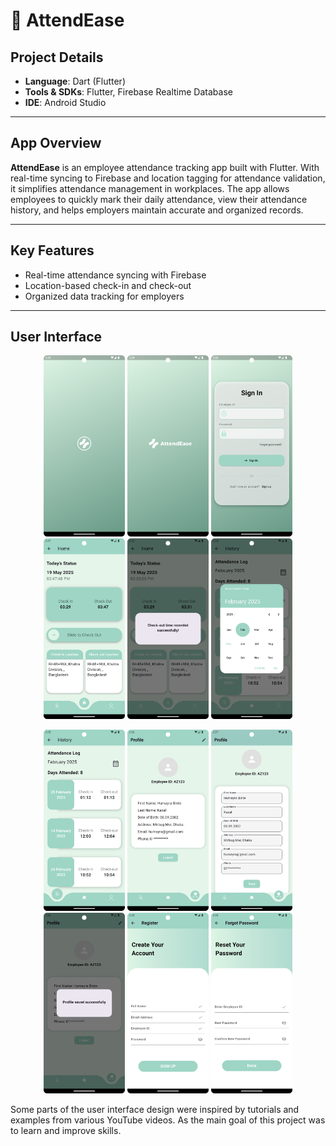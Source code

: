 # 📱 AttendEase

## Project Details  
- **Language**: Dart (Flutter)  
- **Tools & SDKs**: Flutter, Firebase Realtime Database  
- **IDE**: Android Studio

---

## App Overview

**AttendEase** is an employee attendance tracking app built with Flutter. With real-time syncing to Firebase and location tagging for attendance validation, it simplifies attendance management in workplaces. The app allows employees to quickly mark their daily attendance, view their attendance history, and helps employers maintain accurate and organized records.

---
##  Key Features
-  Real-time attendance syncing with Firebase  
-  Location-based check-in and check-out  
-  Organized data tracking for employers

--- 
##  User Interface

<p align="center">
  <img src="assets/Screenshots/1.png" width="130"/>
  <img src="assets/Screenshots/2.png" width="130"/>
  <img src="assets/Screenshots/3.png" width="130"/>
  <img src="assets/Screenshots/4.png" width="130"/>
  <img src="assets/Screenshots/5.png" width="130"/>
  <img src="assets/Screenshots/6.png" width="130"/>
</p>

<p align="center">
  <img src="assets/Screenshots/7.png" width="130"/>
  <img src="assets/Screenshots/8.png" width="130"/>
  <img src="assets/Screenshots/9.png" width="130"/>
  <img src="assets/Screenshots/10.png" width="130"/>
  <img src="assets/Screenshots/11.png" width="130"/>
  <img src="assets/Screenshots/12.png" width="130"/>
</p>


Some parts of the user interface design were inspired by tutorials and examples from various YouTube videos. As the main goal of this project was to learn and improve skills.
